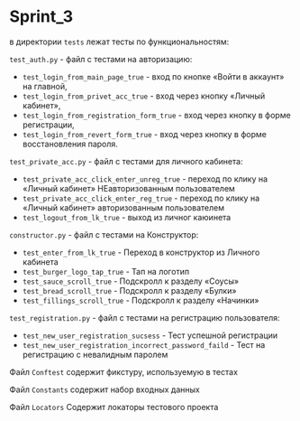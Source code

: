 # Sprint_3

в директории `tests` лежат тесты по функциональностям:

`test_auth.py` - файл с тестами на авторизацию:
- `test_login_from_main_page_true` - вход по кнопке «Войти в аккаунт» на главной,
- `test_login_from_privet_acc_true` - вход через кнопку «Личный кабинет»,
- `test_login_from_registration_form_true` - вход через кнопку в форме регистрации,
- `test_login_from_revert_form_true` - вход через кнопку в форме восстановления пароля.

`test_private_acc.py` - файл с тестами для личного кабинета:
- `test_private_acc_click_enter_unreg_true` - переход по клику на «Личный кабинет» НЕавторизованным пользователем
- `test_private_acc_click_enter_reg_true` - переход по клику на «Личный кабинет» авторизованным пользователем
- `test_logout_from_lk_true` - выход из личног каюинета

`constructor.py` - файл с тестами на Конструктор:
- `test_enter_from_lk_true` - Переход в конструктор из Личного кабинета
- `test_burger_logo_tap_true` - Тап на логотип
- `test_sauce_scroll_true` - Подскролл к разделу «Соусы»
- `test_bread_scroll_true` - Подскролл к разделу «Булки»
- `test_fillings_scroll_true` - Подскролл к разделу «Начинки»

`test_registration.py` - файл с тестами на регистрацию пользователя:
- `test_new_user_registration_sucsess` - Тест успешной регистрации
- `test_new_user_registration_incorrect_password_faild` - Тест на регистрацию с невалидным паролем

Файл `Conftest`
содержит фикстуру, используемую в тестах


Файл `Constants`
содержит набор входных данных

Файл `Locators`
Содержит  локаторы тестового проекта